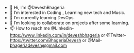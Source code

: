- 👋 Hi, I’m @DeveshBhageria
- 👀 I’m interested in Coding , Learning new tech and Music.
- 🌱 I’m currently learning DevOps.
- 💞️ I’m looking to collaborate on projects after some learning.
- 📫 How to reach me @Linkedin- https://www.linkedin.com/in/deveshbhageria or @Twitter- https://twitter.com/BhageriaDevesh or @Mail- bhageriadevesh@gmail.com

<!---
DeveshBhageria/DeveshBhageria is a ✨ special ✨ repository because its `README.md` (this file) appears on your GitHub profile.
You can click the Preview link to take a look at your changes.
--->
